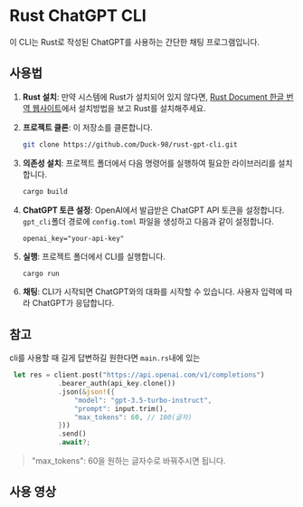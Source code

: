 # Rust ChatGPT CLI

이 CLI는 Rust로 작성된 ChatGPT를 사용하는 간단한 채팅 프로그램입니다.

## 사용법

1. **Rust 설치**: 만약 시스템에 Rust가 설치되어 있지 않다면, [Rust Document 한글 번역 웹사이트](https://rinthel.github.io/rust-lang-book-ko/ch01-01-installation.html)에서 설치방법을 보고 Rust를 설치해주세요.

2. **프로젝트 클론**: 이 저장소를 클론합니다.

   ```bash
   git clone https://github.com/Duck-98/rust-gpt-cli.git
   ```

3. **의존성 설치**: 프로젝트 폴더에서 다음 명령어를 실행하여 필요한 라이브러리를 설치합니다.

   ```bash
   cargo build
   ```

4. **ChatGPT 토큰 설정**: OpenAI에서 발급받은 ChatGPT API 토큰을 설정합니다. `gpt_cli`폴더 경로에 `config.toml` 파일을 생성하고 다음과 같이 설정합니다.

   ```
   openai_key="your-api-key"
   ```

5. **실행**: 프로젝트 폴더에서 CLI를 실행합니다.

   ```bash
   cargo run
   ```

6. **채팅**: CLI가 시작되면 ChatGPT와의 대화를 시작할 수 있습니다. 사용자 입력에 따라 ChatGPT가 응답합니다.

## 참고

cli를 사용할 때 길게 답변하길 원한다면 `main.rs`내에 있는

```rust
 let res = client.post("https://api.openai.com/v1/completions")
            .bearer_auth(api_key.clone())
            .json(&json!({
                "model": "gpt-3.5-turbo-instruct",
                "prompt": input.trim(),
                "max_tokens": 60, // 100(글자)
            }))
            .send()
            .await?;
```

> "max_tokens": 60을 원하는 글자수로 바꿔주시면 됩니다.

## 사용 영상
